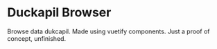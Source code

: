 # Duckapil Browser
Browse data dukcapil. Made using vuetify components. Just a proof of concept, unfinished.